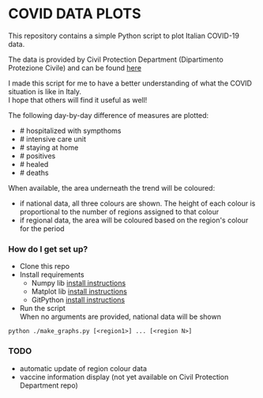 # COVID DATA PLOTS 

This repository contains a simple Python script to plot Italian COVID-19 data.  

The data is provided by Civil Protection Department (Dipartimento Protezione Civile) and can be found [here](https://github.com/pcm-dpc/COVID-19)

I made this script for me to have a better understanding of what the COVID situation is like in Italy.  
I hope that others will find it useful as well!  

The following day-by-day difference of measures are plotted:
* \# hospitalized with sympthoms
* \# intensive care unit
* \# staying at home
* \# positives
* \# healed
* \# deaths

When available, the area underneath the trend will be coloured:
* if national data, all three colours are shown. The height of each colour is proportional to the number of regions assigned to that colour 
* if regional data, the area will be coloured based on the region's colour for the period

### How do I get set up?

* Clone this repo
* Install requirements
  * Numpy lib [install instructions](https://numpy.org/install/)
  * Matplot lib [install instructions](https://matplotlib.org/users/installing.html#installing-an-official-release)
  * GitPython [install instructions](https://gitpython.readthedocs.io/en/stable/intro.html#installing-gitpython)
* Run the script  
  When no arguments are provided, national data will be shown
```
python ./make_graphs.py [<region1>] ... [<region N>]
```

### TODO
* automatic update of region colour data
* vaccine information display (not yet available on Civil Protection Department repo)
